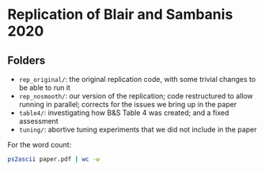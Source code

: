 Replication of Blair and Sambanis 2020
===============

## Folders

- `rep_original/`: the original replication code, with some trivial changes to be able to run it 
- `rep_nosmooth/`: our version of the replication; code restructured to allow running in parallel; corrects for the issues we bring up in the paper
- `table4/`: investigating how B&S Table 4 was created; and a fixed assessment
- `tuning/`: abortive tuning experiments that we did not include in the paper


For the word count:

```bash
ps2ascii paper.pdf | wc -w
```
